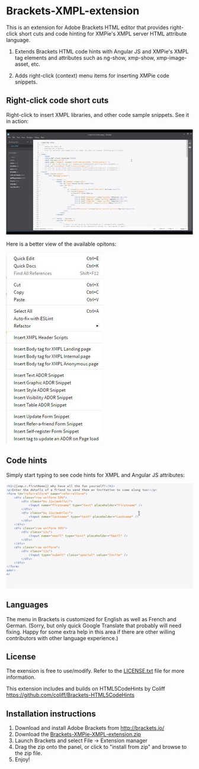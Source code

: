 # Brackets-XMPL-extension
This is an extension for Adobe Brackets HTML editor that provides right-click short cuts and code hinting for XMPie's XMPL server HTML attribute language.

1) Extends Brackets HTML code hints with Angular JS and XMPie's XMPL tag elements and attributes such as ng-show, xmp-show, xmp-image-asset, etc.

2) Adds right-click (context) menu items for inserting XMPie code snippets.

## Right-click code short cuts

Right-click to insert XMPL libraries, and other code sample snippets. See it in action:

![Alt](https://github.com/xmpie-users/Brackets-XMPL-extension/blob/master/images/right-click_shortcuts.gif "Right-click shortcuts")

Here is a better view of the available opitons:

![Alt](https://github.com/xmpie-users/Brackets-XMPL-extension/blob/master/images/menu.jpg "Right-click menu")

## Code hints

Simply start typing to see code hints for XMPL and Angular JS attributes:

![Alt](https://github.com/xmpie-users/Brackets-XMPL-extension/blob/master/images/code_hints.gif "Right-click menu")

## Languages

The menu in Brackets is customized for English as well as French and German. (Sorry, but only quick Google Translate that probably will need fixing. Happy for some extra help in this area if there are other willing contributors with other language experience.)

## License

The exension is free to use/modify. Refer to the [LICENSE.txt](https://github.com/xmpie-users/Brackets-XMPL-extension/blob/master/LICENSE.txt) file for more information.

This extension includes and builds on HTML5CodeHints by Coliff
https://github.com/coliff/Brackets-HTML5CodeHints

## Installation instructions

1) Download and install Adobe Brackets from http://brackets.io/
2) Download the [Brackets-XMPie-XMPL-extension.zip](https://github.com/xmpie-users/Brackets-XMPL-extension/blob/master/zip/Brackets-XMPie-XMPL-Extension-v0.2.zip)
3) Launch Brackets and select File -&gt; Extension manager
4) Drag the zip onto the panel, or click to "install from zip" and browse to the zip file.
5) Enjoy!

